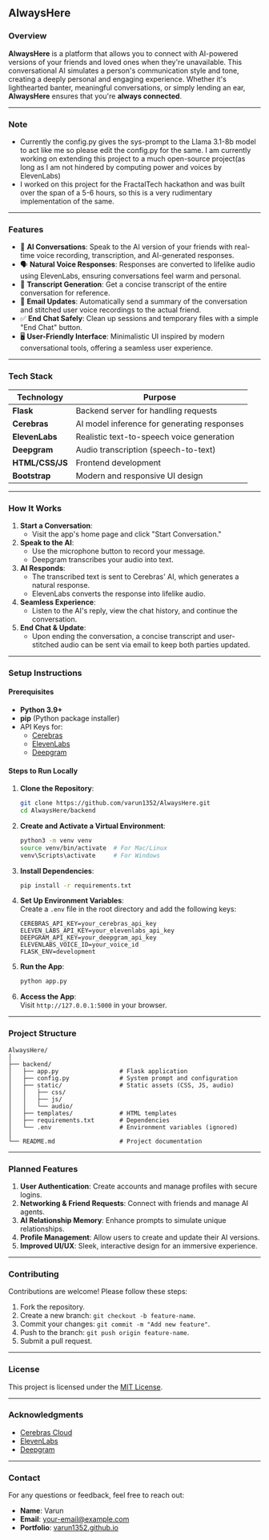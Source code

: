 ## **AlwaysHere**

### **Overview**  
**AlwaysHere** is a platform that allows you to connect with AI-powered versions of your friends and loved ones when they're unavailable. This conversational AI simulates a person's communication style and tone, creating a deeply personal and engaging experience. Whether it's lighthearted banter, meaningful conversations, or simply lending an ear, **AlwaysHere** ensures that you're **always connected**. 

---
### **Note**
- Currently the config.py gives the sys-prompt to the Llama 3.1-8b model to act like me so please edit the config.py for the same. I am currently working on extending this project to a much open-source project(as long as I am not hindered by computing power and voices by ElevenLabs)
- I worked on this project for the FractalTech hackathon and was built over the span of a 5-6 hours, so this is a very rudimentary implementation of the same. 
---

### **Features**

- 🎤 **AI Conversations**: Speak to the AI version of your friends with real-time voice recording, transcription, and AI-generated responses.
- 🗣️ **Natural Voice Responses**: Responses are converted to lifelike audio using ElevenLabs, ensuring conversations feel warm and personal.
- 📄 **Transcript Generation**: Get a concise transcript of the entire conversation for reference.
- 📧 **Email Updates**: Automatically send a summary of the conversation and stitched user voice recordings to the actual friend.
- ✅ **End Chat Safely**: Clean up sessions and temporary files with a simple "End Chat" button.
- 🖥️ **User-Friendly Interface**: Minimalistic UI inspired by modern conversational tools, offering a seamless user experience.

---

### **Tech Stack**

| **Technology**   | **Purpose**                                 |
|------------------|---------------------------------------------|
| **Flask**        | Backend server for handling requests        |
| **Cerebras**     | AI model inference for generating responses |
| **ElevenLabs**   | Realistic text-to-speech voice generation   |
| **Deepgram**     | Audio transcription (speech-to-text)        |
| **HTML/CSS/JS**  | Frontend development                        |
| **Bootstrap**    | Modern and responsive UI design             |

---

### **How It Works**

1. **Start a Conversation**:  
   - Visit the app's home page and click "Start Conversation."
2. **Speak to the AI**:  
   - Use the microphone button to record your message.  
   - Deepgram transcribes your audio into text.
3. **AI Responds**:  
   - The transcribed text is sent to Cerebras' AI, which generates a natural response.  
   - ElevenLabs converts the response into lifelike audio.
4. **Seamless Experience**:  
   - Listen to the AI's reply, view the chat history, and continue the conversation.
5. **End Chat & Update**:  
   - Upon ending the conversation, a concise transcript and user-stitched audio can be sent via email to keep both parties updated.

---

### **Setup Instructions**

#### Prerequisites  
- **Python 3.9+**
- **pip** (Python package installer)
- API Keys for:
  - [Cerebras](https://cerebras.net/)
  - [ElevenLabs](https://elevenlabs.io/)
  - [Deepgram](https://deepgram.com/)

#### Steps to Run Locally

1. **Clone the Repository**:

   ```bash
   git clone https://github.com/varun1352/AlwaysHere.git
   cd AlwaysHere/backend
   ```

2. **Create and Activate a Virtual Environment**:

   ```bash
   python3 -m venv venv
   source venv/bin/activate  # For Mac/Linux
   venv\Scripts\activate     # For Windows
   ```

3. **Install Dependencies**:

   ```bash
   pip install -r requirements.txt
   ```

4. **Set Up Environment Variables**:  
   Create a `.env` file in the root directory and add the following keys:

   ```plaintext
   CEREBRAS_API_KEY=your_cerebras_api_key
   ELEVEN_LABS_API_KEY=your_elevenlabs_api_key
   DEEPGRAM_API_KEY=your_deepgram_api_key
   ELEVENLABS_VOICE_ID=your_voice_id
   FLASK_ENV=development
   ```

5. **Run the App**:

   ```bash
   python app.py
   ```

6. **Access the App**:  
   Visit `http://127.0.0.1:5000` in your browser.

---

### **Project Structure**

```
AlwaysHere/
│
├── backend/
│   ├── app.py                 # Flask application
│   ├── config.py              # System prompt and configuration
│   ├── static/                # Static assets (CSS, JS, audio)
│   │   ├── css/
│   │   ├── js/
│   │   └── audio/
│   ├── templates/             # HTML templates
│   ├── requirements.txt       # Dependencies
│   └── .env                   # Environment variables (ignored)
│
└── README.md                  # Project documentation
```

---

### **Planned Features**
1. **User Authentication**: Create accounts and manage profiles with secure logins.
2. **Networking & Friend Requests**: Connect with friends and manage AI agents.
3. **AI Relationship Memory**: Enhance prompts to simulate unique relationships.
4. **Profile Management**: Allow users to create and update their AI versions.
5. **Improved UI/UX**: Sleek, interactive design for an immersive experience.

---

### **Contributing**
Contributions are welcome! Please follow these steps:

1. Fork the repository.
2. Create a new branch: `git checkout -b feature-name`.
3. Commit your changes: `git commit -m "Add new feature"`.
4. Push to the branch: `git push origin feature-name`.
5. Submit a pull request.

---

### **License**
This project is licensed under the [MIT License](LICENSE).

---

### **Acknowledgments**
- [Cerebras Cloud](https://cerebras.net/)
- [ElevenLabs](https://elevenlabs.io/)
- [Deepgram](https://deepgram.com/)

---

### **Contact**
For any questions or feedback, feel free to reach out:
- **Name**: Varun  
- **Email**: your-email@example.com  
- **Portfolio**: [varun1352.github.io](https://varun1352.github.io/)  

